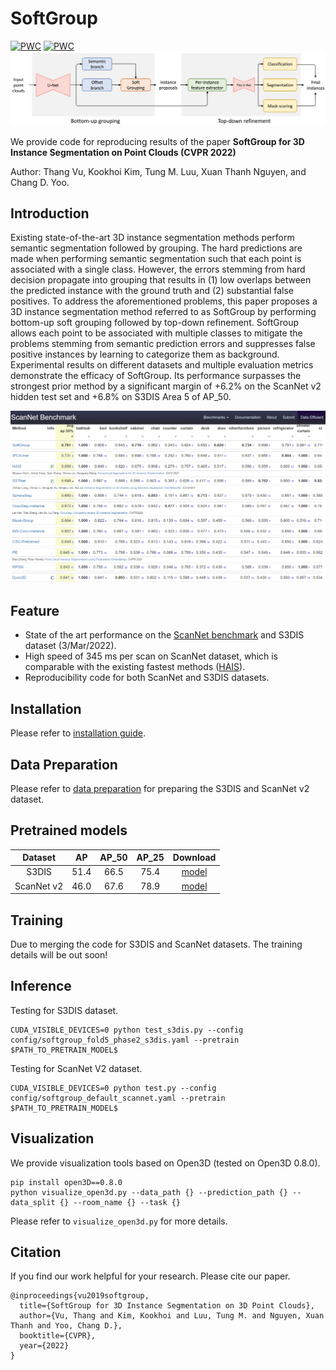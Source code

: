 # SoftGroup
[![PWC](https://img.shields.io/endpoint.svg?url=https://paperswithcode.com/badge/softgroup-for-3d-instance-segmentation-on/3d-instance-segmentation-on-scannetv2)](https://paperswithcode.com/sota/3d-instance-segmentation-on-scannetv2?p=softgroup-for-3d-instance-segmentation-on) [![PWC](https://img.shields.io/endpoint.svg?url=https://paperswithcode.com/badge/softgroup-for-3d-instance-segmentation-on/3d-instance-segmentation-on-s3dis)](https://paperswithcode.com/sota/3d-instance-segmentation-on-s3dis?p=softgroup-for-3d-instance-segmentation-on)
![Architecture](./docs/architecture.png)

We provide code for reproducing results of the paper **SoftGroup for 3D Instance Segmentation on Point Clouds (CVPR 2022)**

Author: Thang Vu, Kookhoi Kim, Tung M. Luu, Xuan Thanh Nguyen, and Chang D. Yoo.

## Introduction

Existing state-of-the-art 3D instance segmentation methods perform semantic segmentation followed by grouping. The hard predictions are made when performing semantic segmentation such that each point is associated with a single class. However, the errors stemming from hard decision propagate into grouping that results in (1) low overlaps between the predicted instance with the ground truth and (2) substantial false positives. To address the aforementioned problems, this paper proposes a 3D instance segmentation method referred to as SoftGroup by performing bottom-up soft grouping followed by top-down refinement. SoftGroup allows each point to be associated with multiple classes to mitigate the problems stemming from semantic prediction errors and suppresses false positive instances by learning to categorize them as background. Experimental results on different datasets and multiple evaluation metrics demonstrate the efficacy of SoftGroup. Its performance surpasses the strongest prior method by a significant margin of +6.2% on the ScanNet v2 hidden test set and +6.8% on S3DIS Area 5 of AP_50.
  
![Learderboard](./docs/leaderboard.png)

## Feature
* State of the art performance on the [ScanNet benchmark](http://kaldir.vc.in.tum.de/scannet_benchmark/semantic_instance_3d) and S3DIS dataset (3/Mar/2022).
* High speed of 345 ms per scan on ScanNet dataset, which is comparable with the existing fastest methods ([HAIS](https://github.com/hustvl/HAIS)).
* Reproducibility code for both ScanNet and S3DIS datasets.

## Installation
Please refer to [installation guide](docs/installation.md).

## Data Preparation
Please refer to [data preparation](dataset/README.md) for preparing the S3DIS and ScanNet v2 dataset.

## Pretrained models
|   Dataset  |  AP  | AP_50 | AP_25 |                                           Download                                          |
|:----------:|:----:|:-----:|:-----:|:-------------------------------------------------------------------------------------------:|
|    S3DIS   | 51.4 |  66.5 |  75.4 | [model](https://drive.google.com/file/d/1RodfMTUC-0YWs47kx8lj-i0jbDyM9PO6/view?usp=sharing) |
| ScanNet v2 | 46.0 |  67.6 |  78.9 | [model](https://drive.google.com/file/d/1Gt1JUXXB-sBtAeuot29crAUnBwcXW7rN/view?usp=sharing) |

## Training
Due to merging the code for S3DIS and ScanNet datasets. The training details will be out soon!

## Inference
Testing for S3DIS dataset.
```
CUDA_VISIBLE_DEVICES=0 python test_s3dis.py --config config/softgroup_fold5_phase2_s3dis.yaml --pretrain $PATH_TO_PRETRAIN_MODEL$
```
Testing for ScanNet V2 dataset.
```
CUDA_VISIBLE_DEVICES=0 python test.py --config config/softgroup_default_scannet.yaml --pretrain $PATH_TO_PRETRAIN_MODEL$
```

## Visualization
We provide visualization tools based on Open3D (tested on Open3D 0.8.0).
```
pip install open3D==0.8.0
python visualize_open3d.py --data_path {} --prediction_path {} --data_split {} --room_name {} --task {}
```
Please refer to `visualize_open3d.py` for more details.

## Citation
If you find our work helpful for your research. Please cite our paper.

```
@inproceedings{vu2019softgroup,
  title={SoftGroup for 3D Instance Segmentation on 3D Point Clouds},
  author={Vu, Thang and Kim, Kookhoi and Luu, Tung M. and Nguyen, Xuan Thanh and Yoo, Chang D.},
  booktitle={CVPR},
  year={2022}
}
```
